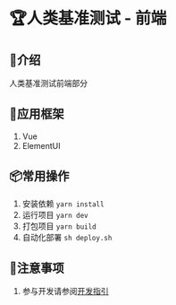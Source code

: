 # 🏆人类基准测试 - 前端

## 📖介绍
人类基准测试前端部分

## 🔨应用框架
1. Vue
2. ElementUI

## 📦常用操作
1. 安装依赖 `yarn install`
2. 运行项目 `yarn dev`
3. 打包项目 `yarn build`
4. 自动化部署 `sh deploy.sh`

## 🧨注意事项
1. 参与开发请参阅[开发指引](./dev-guide/README.md)
